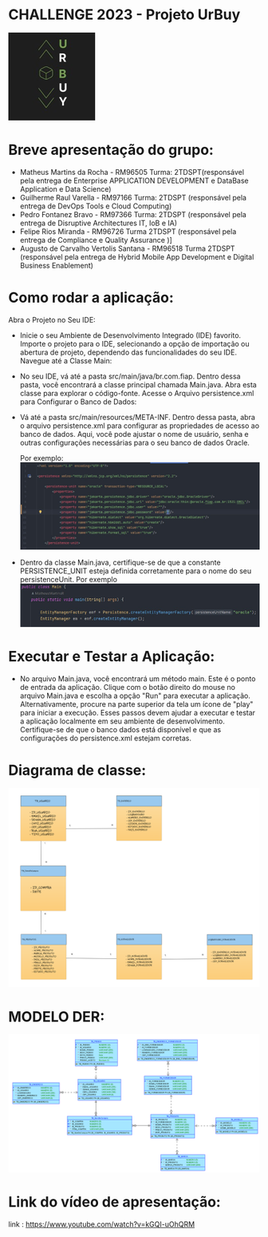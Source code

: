 # CHALLENGE  2023 - Projeto UrBuy

![ LOGO DO PROJETO ](documentação/UrBuyLogo.jpeg)

# Breve apresentação do grupo: 
* Matheus Martins da Rocha - RM96505 Turma: 2TDSPT(responsável pela entrega de Enterprise APPLICATION DEVELOPMENT e DataBase Application e Data Science)
* Guilherme Raul Varella - RM97166 Turma: 2TDSPT (responsável pela entrega de DevOps Tools e Cloud Computing)
* Pedro Fontanez Bravo - RM97366 Turma: 2TDSPT (responsável pela entrega de Disruptive Architectures IT, IoB e IA)
* Felipe Rios Miranda - RM96726 Turma 2TDSPT (responsável pela entrega de Compliance e Quality Assurance )]
* Augusto de Carvalho Vertolis Santana - RM96518 Turma 2TDSPT (responsável pela entrega de Hybrid Mobile App Development e Digital Business Enablement)


# Como rodar a aplicação: 

Abra o Projeto no Seu IDE:

* Inicie o seu Ambiente de Desenvolvimento Integrado (IDE) favorito.
Importe o projeto para o IDE, selecionando a opção de importação ou abertura de projeto, dependendo das funcionalidades do seu IDE.
Navegue até a Classe Main:

* No seu IDE, vá até a pasta src/main/java/br.com.fiap.
Dentro dessa pasta, você encontrará a classe principal chamada Main.java. Abra esta classe para explorar o código-fonte.
Acesse o Arquivo persistence.xml para Configurar o Banco de Dados:

* Vá até a pasta src/main/resources/META-INF.
Dentro dessa pasta, abra o arquivo persistence.xml para configurar as propriedades de acesso ao banco de dados. Aqui, você pode ajustar o nome de usuário, senha e outras configurações necessárias para o seu banco de dados Oracle.

    Por exemplo:
![EXEMPLO_PERSISTENCE](documentação/PERSISC.jpeg)

* Dentro da classe Main.java, certifique-se de que a constante PERSISTENCE_UNIT esteja definida corretamente para o nome do seu persistenceUnit.
  Por exemplo
![EXEMPLO_MAIN](documentação/main.jpeg)

# Executar e Testar a Aplicação:

* No arquivo Main.java, você encontrará um método main. Este é o ponto de entrada da aplicação.
Clique com o botão direito do mouse no arquivo Main.java e escolha a opção "Run" para executar a aplicação. Alternativamente, procure na parte superior da tela um ícone de "play" para iniciar a execução.
Esses passos devem ajudar a executar e testar a aplicação localmente em seu ambiente de desenvolvimento. Certifique-se de que o banco dados está disponível e que as configurações do persistence.xml estejam corretas.

# Diagrama de classe:

![ DIAGRAMA DE CLASSE ](documentação/DiagramaClasse.png)


# MODELO DER:

![ MODELO_DER ](documentação/LOGICAL_JPA.png)

# Link do vídeo de apresentação:

link : https://www.youtube.com/watch?v=kGQI-uOhQRM

